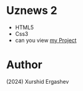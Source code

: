 # Uznews 2
- HTML5
- Css3
- can you view [my Project](https://uznews-pro.netlify.app/)
# Author 
(2024) Xurshid Ergashev 
